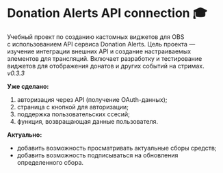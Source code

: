 # Donation Alerts API connection 🎓

Учебный проект по созданию кастомных виджетов для OBS с использованием API сервиса Donation Alerts. Цель проекта — изучение интеграции внешних API и создание настраиваемых элементов для трансляций. Включает разработку и тестирование виджетов для отображения донатов и других событий на стримах.
*v0.3.3*

**Уже сделано:**
1. авторизация через API (получение OAuth-данных);
2. страница с кнопкой для авторизации;
3. поддержка пользовательских ссесий;
4. функция, возвращающая данные пользователя.

**Актуально:**
- добавить возможность просматривать актуальные сборы средств;
- добавить возможность подписываться на обновления определенного сбора.